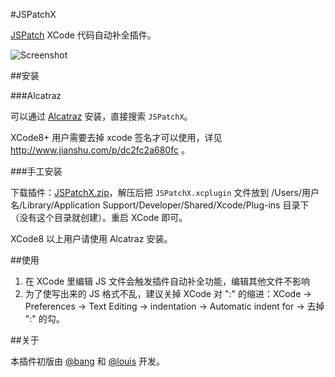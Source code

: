 #JSPatchX

[JSPatch](https://github.com/bang590/JSPatch) XCode 代码自动补全插件。

![Screenshot](https://raw.github.com/bang590/JSPatchX/master/Resource/Screenshot.gif)

##安装

###Alcatraz

可以通过 [Alcatraz](http://alcatraz.io/) 安装，直接搜索 `JSPatchX`。

XCode8+ 用户需要去掉 xcode 签名才可以使用，详见 http://www.jianshu.com/p/dc2fc2a680fc 。

###手工安装

下载插件：[JSPatchX.zip](https://raw.github.com/bang590/JSPatchX/master/Resource/JSPatchX.zip)，解压后把 `JSPatchX.xcplugin` 文件放到 /Users/用户名/Library/Application Support/Developer/Shared/Xcode/Plug-ins 目录下（没有这个目录就创建）。重启 XCode 即可。

XCode8 以上用户请使用 Alcatraz 安装。

##使用

1. 在 XCode 里编辑 JS 文件会触发插件自动补全功能，编辑其他文件不影响
2. 为了使写出来的 JS 格式不乱，建议关掉 XCode 对 ":" 的缩进：XCode -> Preferences -> Text Editing -> indentation -> Automatic indent for -> 去掉 ":" 的勾。

##关于

本插件初版由 [@bang](https://github.com/bang590) 和 [@louis](https://github.com/gabailey) 开发。
